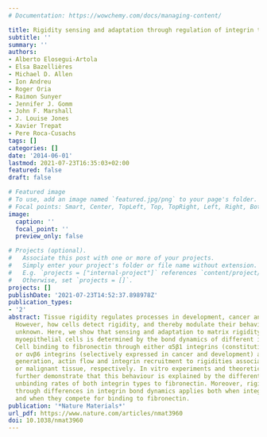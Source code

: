 ```yaml
---
# Documentation: https://wowchemy.com/docs/managing-content/

title: Rigidity sensing and adaptation through regulation of integrin types
subtitle: ''
summary: ''
authors:
- Alberto Elosegui-Artola
- Elsa Bazellières
- Michael D. Allen
- Ion Andreu
- Roger Oria
- Raimon Sunyer
- Jennifer J. Gomm
- John F. Marshall
- J. Louise Jones
- Xavier Trepat
- Pere Roca-Cusachs
tags: []
categories: []
date: '2014-06-01'
lastmod: 2021-07-23T16:35:03+02:00
featured: false
draft: false

# Featured image
# To use, add an image named `featured.jpg/png` to your page's folder.
# Focal points: Smart, Center, TopLeft, Top, TopRight, Left, Right, BottomLeft, Bottom, BottomRight.
image:
  caption: ''
  focal_point: ''
  preview_only: false

# Projects (optional).
#   Associate this post with one or more of your projects.
#   Simply enter your project's folder or file name without extension.
#   E.g. `projects = ["internal-project"]` references `content/project/deep-learning/index.md`.
#   Otherwise, set `projects = []`.
projects: []
publishDate: '2021-07-23T14:52:37.898978Z'
publication_types:
- '2'
abstract: Tissue rigidity regulates processes in development, cancer and wound healing.
  However, how cells detect rigidity, and thereby modulate their behaviour, remains
  unknown. Here, we show that sensing and adaptation to matrix rigidity in breast
  myoepithelial cells is determined by the bond dynamics of different integrin types.
  Cell binding to fibronectin through either α5β1 integrins (constitutively expressed)
  or αvβ6 integrins (selectively expressed in cancer and development) adapts force
  generation, actin flow and integrin recruitment to rigidities associated with healthy
  or malignant tissue, respectively. In vitro experiments and theoretical modelling
  further demonstrate that this behaviour is explained by the different binding and
  unbinding rates of both integrin types to fibronectin. Moreover, rigidity sensing
  through differences in integrin bond dynamics applies both when integrins bind separately
  and when they compete for binding to fibronectin.
publication: '*Nature Materials*'
url_pdf: https://www.nature.com/articles/nmat3960
doi: 10.1038/nmat3960
---
```

